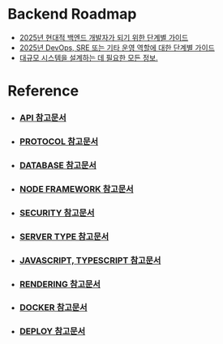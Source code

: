 # Backend Roadmap

- [2025년 현대적 백엔드 개발자가 되기 위한 단계별 가이드](https://roadmap.sh/backend)
- [2025년 DevOps, SRE 또는 기타 운영 역할에 대한 단계별 가이드](https://roadmap.sh/devops)
- [대규모 시스템을 설계하는 데 필요한 모든 정보.](https://roadmap.sh/system-design)
# Reference

- ### [API 참고문서](https://github.com/Yoo-SH/web_back/blob/main/docs/api.md)
- ### [PROTOCOL 참고문서](https://github.com/Yoo-SH/web_back/blob/main/docs/protocol.md)
- ### [DATABASE 참고문서](https://github.com/Yoo-SH/web_back/blob/main/docs/database.md)
- ### [NODE FRAMEWORK 참고문서](https://github.com/Yoo-SH/web_back/blob/main/docs/nodejs_framework.md)
- ### [SECURITY 참고문서](https://github.com/Yoo-SH/web_back/blob/main/docs/security.md)
- ### [SERVER TYPE 참고문서](https://github.com/Yoo-SH/web_back/blob/main/docs/server_type.md)
- ### [JAVASCRIPT, TYPESCRIPT 참고문서](https://github.com/Yoo-SH/web_back/blob/main/docs/javascript%26typescript.md)
- ### [RENDERING 참고문서](https://github.com/Yoo-SH/web_back/blob/main/docs/csr%26ssr.md)
- ### [DOCKER 참고문서](https://github.com/Yoo-SH/web_back/blob/main/docs/docker.md)
- ### [DEPLOY 참고문서](https://github.com/Yoo-SH/web_back/blob/main/docs/deploy.md)